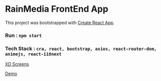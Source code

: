 # RainMedia FrontEnd App

This project was bootstrapped with [Create React App](https://github.com/facebook/create-react-app).

### Run : `npm start`
### Tech Stack : `cra, react, bootstrap, axios, react-router-dom, animejs, react-i18next`

[XD Screens](https://xd.adobe.com/view/77ded8a3-50b8-4454-818c-3f25a3474c82-228d/screen/ce52c53f-c679-44a9-9283-b7aed1a31d2e?fullscreen)


[Demo](https://rain-media-front-end.vercel.app/)

